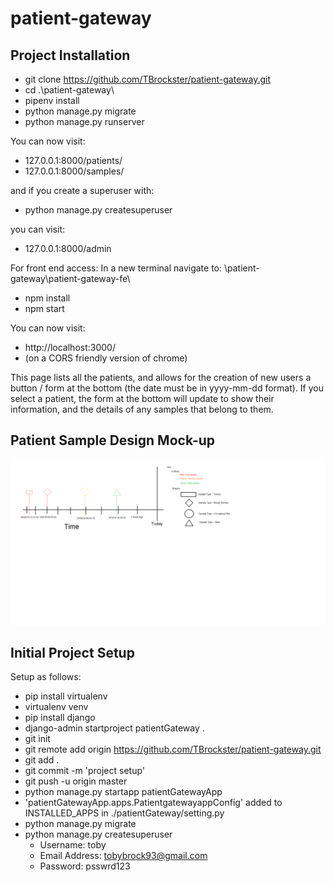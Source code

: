 # patient-gateway

## Project Installation

  - git clone https://github.com/TBrockster/patient-gateway.git
  - cd .\patient-gateway\
  - pipenv install
  - python manage.py migrate
  - python manage.py runserver
  
You can now visit:
  - 127.0.0.1:8000/patients/
  - 127.0.0.1:8000/samples/
 
and if you create a superuser with:
  - python manage.py createsuperuser
  
you can visit:
  - 127.0.0.1:8000/admin

For front end access: 
In a new terminal navigate to: \patient-gateway\patient-gateway-fe\
  - npm install
  - npm start
  
You can now visit:
  - http://localhost:3000/
  - (on a CORS friendly version of chrome)
  
This page lists all the patients, and allows for the creation of new users a button / form at the bottom (the date must be in yyyy-mm-dd format).
If you select a patient, the form at the bottom will update to show their information, and the details of any samples that belong to them.

## Patient Sample Design Mock-up

![Alt text](/design/sample_timeline_mockup.png?raw=true)

## Initial Project Setup

Setup as follows:

  - pip install virtualenv
  - virtualenv venv
  - pip install django
  - django-admin startproject patientGateway .
  - git init
  - git remote add origin https://github.com/TBrockster/patient-gateway.git
  - git add .
  - git commit -m 'project setup'
  - git push -u origin master
  - python manage.py startapp patientGatewayApp
  - 'patientGatewayApp.apps.PatientgatewayappConfig' added to INSTALLED_APPS in ./patientGateway/setting.py
  - python manage.py migrate
  - python manage.py createsuperuser
    - Username: toby
    - Email Address: tobybrock93@gmail.com
    - Password: psswrd123
